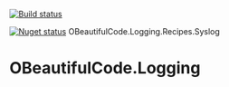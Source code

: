 [![Build status](https://ci.appveyor.com/api/projects/status/869ta8wi4ijwajdw?svg=true)](https://ci.appveyor.com/project/SurajGupta/obeautifulcode-logging)

[![Nuget status](https://img.shields.io/nuget/v/OBeautifulCode.Logging.Recipes.Syslog.svg)](https://www.nuget.org/packages/OBeautifulCode.Logging.Recipes.Syslog)  OBeautifulCode.Logging.Recipes.Syslog

OBeautifulCode.Logging
======================